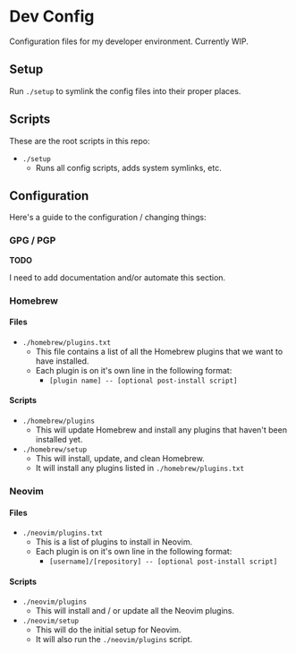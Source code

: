 # Dev Config

Configuration files for my developer environment. Currently WIP.

## Setup

Run `./setup` to symlink the config files into their proper places.

## Scripts

These are the root scripts in this repo:

- `./setup`
  - Runs all config scripts, adds system symlinks, etc.

## Configuration

Here's a guide to the configuration / changing things:

### GPG / PGP

**TODO**

I need to add documentation and/or automate this section.

### Homebrew

#### Files

- `./homebrew/plugins.txt`
  - This file contains a list of all the Homebrew plugins that we want to have installed.
  - Each plugin is on it's own line in the following format:
    - `[plugin name] -- [optional post-install script]`

#### Scripts

- `./homebrew/plugins`
  - This will update Homebrew and install any plugins that haven't been installed yet.
- `./homebrew/setup`
  - This will install, update, and clean Homebrew.
  - It will install any plugins listed in `./homebrew/plugins.txt`

### Neovim

#### Files

- `./neovim/plugins.txt`
  - This is a list of plugins to install in Neovim.
  - Each plugin is on it's own line in the following format:
    - `[username]/[repository] -- [optional post-install script]`

#### Scripts

- `./neovim/plugins`
  - This will install and / or update all the Neovim plugins.
- `./neovim/setup`
  - This will do the initial setup for Neovim.
  - It will also run the `./neovim/plugins` script.
